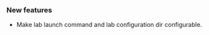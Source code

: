 <!-- Delete the sections that don't apply -->

### New features

- Make lab launch command and lab configuration dir configurable.
